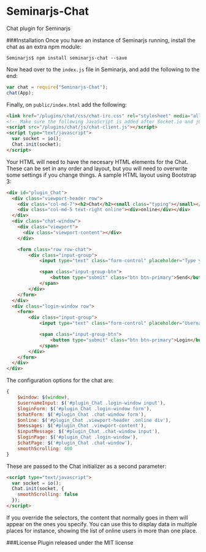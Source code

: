 Seminarjs-Chat
==============

Chat plugin for Seminarjs

###Installation
Once you have an instance of Seminarjs running, install the chat as an extra npm module:

```
Seminarjs$ npm install seminarjs-chat --save 
```

Now head over to the `index.js` file in Seminarjs, and add the following to the end:

```javascript
var chat = require("Seminarjs-Chat");
chat(App);
```

Finally, on `public/index.html` add the following:

```html
<link href="/plugins/chat/css/chat-irc.css" rel="stylesheet" media="all">
<!-- Make sure the following JavaScript is added after Socket.io and jQuery -->
<script src="/plugins/chat/js/chat-client.js"></script>
<script type="text/javascript">
  var socket = io();
  Chat.init(socket);
</script>
```

Your HTML will need to have the necesary HTML elements for the Chat. These can be set in any order and layout, but you will need to overwrite some settings if you change things.
A sample HTML layout using Bootstrap 3:

```html
<div id="plugin_Chat">
  <div class="viewport-header row">
    <div class="col-md-7"><h2>Chat</h2><small class="typing"></small></div>
    <div class="col-md-5 text-right online"><div>online</div></div>                  
  </div>
  <div class="chat-window">
    <div class="viewport">
      <div class="viewport-content"></div>
    </div>

    <form class="row row-chat">
        <div class="input-group">
            <input type="text" class="form-control" placeholder="Type your message" />

            <span class="input-group-btn">
                <button type="submit" class="btn btn-primary">Send</button>
            </span>
        </div>
    </form>
  </div>
  <div class="login-window row">
    <form>
        <div class="input-group">
            <input type="text" class="form-control" placeholder="Username" />

            <span class="input-group-btn">
                <button type="submit" class="btn btn-primary">Login</button>
            </span>
        </div>
    </form>
  </div>
</div>
```

The configuration options for the chat are:

```javascript
{
	$window: $(window),
	$usernameInput: $('#plugin_Chat .login-window input'),
	$loginForm: $('#plugin_Chat .login-window form'),
	$chatForm: $('#plugin_Chat .chat-window form'),
	$online: $('#plugin_Chat .viewport-header .online div'),
	$messages: $('#plugin_Chat .viewport-content'),
	$inputMessage: $('#plugin_Chat .chat-window input'),
	$loginPage: $('#plugin_Chat .login-window'),
	$chatPage: $('#plugin_Chat .chat-window'),
	smoothScrolling: 400
}
```

These are passed to the Chat initializer as a second parameter:

```html
<script type="text/javascript">
  var socket = io();
  Chat.init(socket, {
    smoothScrolling: false
  });
</script>
```

If you override the selectors, the content that normally goes in them will appear on the ones you specify. You can use this to display data in multiple places for instance, showing the list of online users in more than one place.

###License
Plugin released under the MIT license
